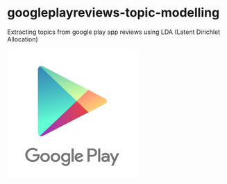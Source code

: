 # googleplayreviews-topic-modelling
Extracting topics from google play app reviews using LDA (Latent Dirichlet Allocation)

<img src="google-play-services-png-logo-3.png" alt="Google play store" width="300" height="300">
